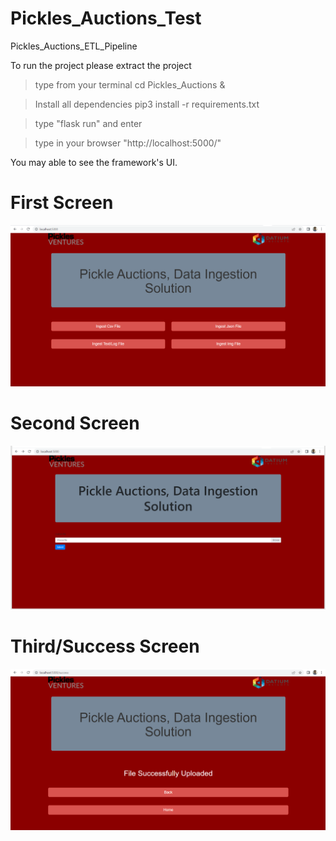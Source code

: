 # Pickles_Auctions_Test
Pickles_Auctions_ETL_Pipeline

To run the project 
please extract the project 

> type from your terminal cd Pickles_Auctions & 

> Install all dependencies pip3 install -r requirements.txt 

> type "flask run" and enter 

> type in your browser "http://localhost:5000/"
 
You may able to see the framework's UI. 

# First Screen

![My Image](Img_1.png)


# Second Screen

![My Image](Img_2.PNG)

# Third/Success Screen

![My Image](Img_3.png)
